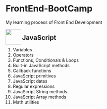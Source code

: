 # FrontEnd-BootCamp
My learning process of Front End Development

<img align="left" width="50" height="50" src="https://upload.wikimedia.org/wikipedia/commons/6/6a/JavaScript-logo.png">

## JavaScript

1. Variables
2. Operators
3. Functions, Conditionals & Loops
4. Built-in JavaScript methods
5. Callback functions
6. JavaScript primitives
7. JavaScript dates
8. Regular expressions
9. JavaScript String methods
10. JavaScript Array methods
11. Math utilities
